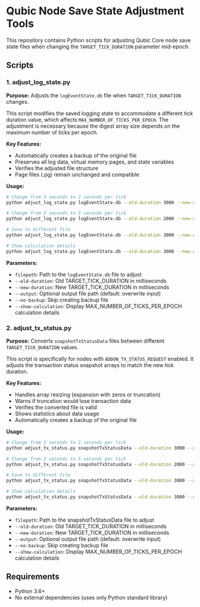 # Qubic Node Save State Adjustment Tools

This repository contains Python scripts for adjusting Qubic Core node save state files when changing the `TARGET_TICK_DURATION` parameter mid-epoch.

## Scripts

### 1. adjust_log_state.py

**Purpose:** Adjusts the `logEventState.db` file when `TARGET_TICK_DURATION` changes.

This script modifies the saved logging state to accommodate a different tick duration value, which affects `MAX_NUMBER_OF_TICKS_PER_EPOCH`. The adjustment is necessary because the digest array size depends on the maximum number of ticks per epoch.

**Key Features:**
- Automatically creates a backup of the original file
- Preserves all log data, virtual memory pages, and state variables
- Verifies the adjusted file structure
- Page files (.pg) remain unchanged and compatible

**Usage:**
```bash
# Change from 3 seconds to 2 seconds per tick
python adjust_log_state.py logEventState.db --old-duration 3000 --new-duration 2000

# Change from 2 seconds to 5 seconds per tick  
python adjust_log_state.py logEventState.db --old-duration 2000 --new-duration 5000

# Save to different file
python adjust_log_state.py logEventState.db --old-duration 3000 --new-duration 2000 --output adjusted.db

# Show calculation details
python adjust_log_state.py logEventState.db --old-duration 3000 --new-duration 2000 --show-calculation
```

**Parameters:**
- `filepath`: Path to the `logEventState.db` file to adjust
- `--old-duration`: Old TARGET_TICK_DURATION in milliseconds
- `--new-duration`: New TARGET_TICK_DURATION in milliseconds  
- `--output`: Optional output file path (default: overwrite input)
- `--no-backup`: Skip creating backup file
- `--show-calculation`: Display MAX_NUMBER_OF_TICKS_PER_EPOCH calculation details

### 2. adjust_tx_status.py

**Purpose:** Converts `snapshotTxStatusData` files between different `TARGET_TICK_DURATION` values.

This script is specifically for nodes with `ADDON_TX_STATUS_REQUEST` enabled. It adjusts the transaction status snapshot arrays to match the new tick duration.

**Key Features:**
- Handles array resizing (expansion with zeros or truncation)
- Warns if truncation would lose transaction data
- Verifies the converted file is valid
- Shows statistics about data usage
- Automatically creates a backup of the original file

**Usage:**
```bash
# Change from 3 seconds to 2 seconds per tick
python adjust_tx_status.py snapshotTxStatusData --old-duration 3000 --new-duration 2000

# Change from 2 seconds to 5 seconds per tick
python adjust_tx_status.py snapshotTxStatusData --old-duration 2000 --new-duration 5000

# Save to different file
python adjust_tx_status.py snapshotTxStatusData --old-duration 3000 --new-duration 2000 --output adjusted.db

# Show calculation details
python adjust_tx_status.py snapshotTxStatusData --old-duration 3000 --new-duration 2000 --show-calculation
```

**Parameters:**
- `filepath`: Path to the snapshotTxStatusData file to adjust
- `--old-duration`: Old TARGET_TICK_DURATION in milliseconds
- `--new-duration`: New TARGET_TICK_DURATION in milliseconds
- `--output`: Optional output file path (default: overwrite input)
- `--no-backup`: Skip creating backup file
- `--show-calculation`: Display MAX_NUMBER_OF_TICKS_PER_EPOCH calculation details

## Requirements

- Python 3.6+
- No external dependencies (uses only Python standard library)